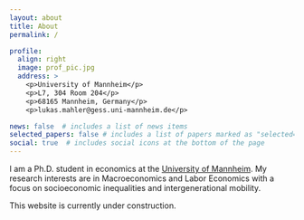 ```yaml
---
layout: about
title: About
permalink: /

profile:
  align: right
  image: prof_pic.jpg
  address: >
    <p>University of Mannheim</p>
    <p>L7, 304 Room 204</p>
    <p>68165 Mannheim, Germany</p>
    <p>lukas.mahler@gess.uni-mannheim.de</p>

news: false  # includes a list of news items
selected_papers: false # includes a list of papers marked as "selected={true}"
social: true  # includes social icons at the bottom of the page
---
```


I am a Ph.D. student in economics at the [University of Mannheim](https://www.vwl.uni-mannheim.de/en). My research interests are in Macroeconomics and Labor Economics with a focus on socioeconomic inequalities and intergenerational mobility.

This website is currently under construction.

